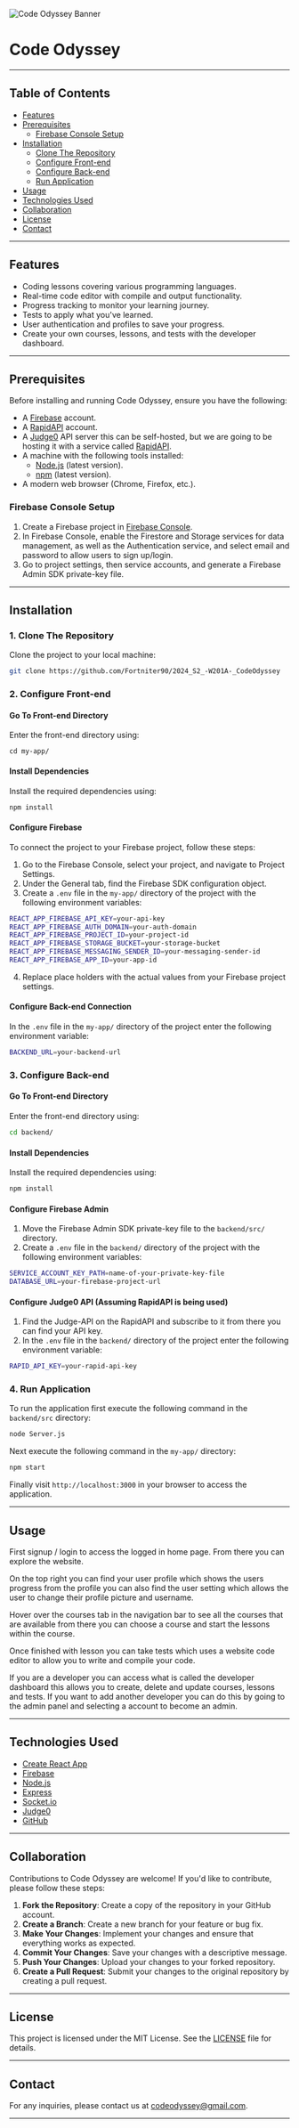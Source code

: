![Code Odyssey Banner](https://github.com/Fortniter90/2024_S2_-W201A-_CodeOdyssey/blob/main/CodeOdyyseyBanner.png)

# Code Odyssey

---
## Table of Contents
- [Features](#features)
- [Prerequisites](#prerequisites)
  - [Firebase Console Setup](#firebase-console-setup)
- [Installation](#installation)
  - [Clone The Repository](#1-clone-the-repository)
  - [Configure Front-end](#2-configure-front-end)
  - [Configure Back-end](#3-configure-back-end)
  - [Run Application](#4-run-application)
- [Usage](#usage)
- [Technologies Used](#technologies-used)
- [Collaboration](#collaboration)
- [License](#license)
- [Contact](#contact)

---
## Features
- Coding lessons covering various programming languages. 
- Real-time code editor with compile and output functionality. 
- Progress tracking to monitor your learning journey. 
- Tests to apply what you've learned. 
- User authentication and profiles to save your progress.
- Create your own courses, lessons, and tests with the developer dashboard.

---
## Prerequisites 
Before installing and running Code Odyssey, ensure you have the following:
- A [Firebase](https://firebase.google.com/) account.
- A [RapidAPI](https://rapidapi.com/) account.
- A [Judge0](https://judge0.com/) API server this can be self-hosted, but we are going to be hosting it with a service called [RapidAPI](https://rapidapi.com/judge0-official/api/judge0-ce).
- A machine with the following tools installed:
  - [Node.js](https://nodejs.org/) (latest version).
  - [npm](https://www.npmjs.com/) (latest version).
- A modern web browser (Chrome, Firefox, etc.).

### Firebase Console Setup
1. Create a Firebase project in [Firebase Console](https://console.firebase.google.com/).
2. In Firebase Console, enable the Firestore and Storage services for data management, as well as the Authentication service, and select email and password to allow users to sign up/login.
3. Go to project settings, then service accounts, and generate a Firebase Admin SDK private-key file.

---
## Installation
### 1. Clone The Repository
Clone the project to your local machine:
```bash
git clone https://github.com/Fortniter90/2024_S2_-W201A-_CodeOdyssey
```
### 2. Configure Front-end
#### Go To Front-end Directory
Enter the front-end directory using:
```
cd my-app/
```
#### Install Dependencies
Install the required dependencies using:
```bash
npm install
```
#### Configure Firebase
To connect the project to your Firebase project, follow these steps:
1. Go to the Firebase Console, select your project, and navigate to Project Settings.
2. Under the General tab, find the Firebase SDK configuration object.
3. Create a `.env` file in the `my-app/` directory of the project with the following environment variables:
```bash
REACT_APP_FIREBASE_API_KEY=your-api-key
REACT_APP_FIREBASE_AUTH_DOMAIN=your-auth-domain
REACT_APP_FIREBASE_PROJECT_ID=your-project-id
REACT_APP_FIREBASE_STORAGE_BUCKET=your-storage-bucket
REACT_APP_FIREBASE_MESSAGING_SENDER_ID=your-messaging-sender-id
REACT_APP_FIREBASE_APP_ID=your-app-id
```
4. Replace place holders with the actual values from your Firebase project settings.
#### Configure Back-end Connection
In the `.env` file in the `my-app/` directory of the project enter the following environment variable:
```bash
BACKEND_URL=your-backend-url
```
### 3. Configure Back-end
#### Go To Front-end Directory
Enter the front-end directory using:
```bash
cd backend/
```
#### Install Dependencies
Install the required dependencies using:
```bash
npm install
```
#### Configure Firebase Admin
1. Move the Firebase Admin SDK private-key file to the `backend/src/` directory.
2. Create a `.env` file in the `backend/` directory of the project with the following environment variables:
```bash
SERVICE_ACCOUNT_KEY_PATH=name-of-your-private-key-file
DATABASE_URL=your-firebase-project-url
```
#### Configure Judge0 API (Assuming RapidAPI is being used)
1. Find the Judge-API on the RapidAPI and subscribe to it from there you can find your API key.
2. In the `.env` file in the `backend/` directory of the project enter the following environment variable:
```bash
RAPID_API_KEY=your-rapid-api-key
```

### 4. Run Application
To run the application first execute the following command in the `backend/src` directory:
```bash
node Server.js
```

Next  execute the following command in the `my-app/` directory:
```bash
npm start
```
Finally visit `http://localhost:3000` in your browser to access the application.

---
## Usage
First signup / login to access the logged in home page. From there you can explore the website.

On the top right you can find your user profile which shows the users progress from the profile you can also find the user setting which allows the user to change their profile picture and username.

Hover over the courses tab in the navigation bar to see all the courses that are available from there you can choose a course and start the lessons within the course.

Once finished with lesson you can take tests which uses a website code editor to allow you to write and compile your code.

If you are a developer you can access what is called the developer dashboard this allows you to create, delete and update courses, lessons and tests. If you want to add another developer you can do this by going to the admin panel and selecting a account to become an admin.

---
## Technologies Used
- [Create React App](https://create-react-app.dev/)
- [Firebase](https://firebase.google.com/)
- [Node.js](https://nodejs.org/)
- [Express](https://expressjs.com/)
- [Socket.io](https://socket.io/)
- [Judge0](https://judge0.com/)
- [GitHub](https://github.com/)

---
## Collaboration
Contributions to Code Odyssey are welcome! If you'd like to contribute, please follow these steps:
1. **Fork the Repository**: Create a copy of the repository in your GitHub account. 
2. **Create a Branch**: Create a new branch for your feature or bug fix. 
3. **Make Your Changes**: Implement your changes and ensure that everything works as expected.
4. **Commit Your Changes**: Save your changes with a descriptive message.
5. **Push Your Changes**: Upload your changes to your forked repository. 
6. **Create a Pull Request**: Submit your changes to the original repository by creating a pull request.

---
## License 

This project is licensed under the MIT License. See the [LICENSE](https://github.com/Fortniter90/2024_S2_-W201A-_CodeOdyssey/blob/main/LICENSE.adoc) file for details.

---
## Contact
For any inquiries, please contact us at [codeodyssey@gmail.com](https://www.youtube.com/watch?v=dQw4w9WgXcQ).

---

